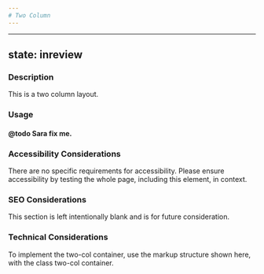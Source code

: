 ```yaml
---
# Two Column 
---
```


---
state: inreview
---

### Description
This is a two column layout.

### Usage
#### @todo Sara fix me.

### Accessibility Considerations
There are no specific requirements for accessibility. Please ensure accessibility by testing the whole page, including this element, in context.

### SEO Considerations
This section is left intentionally blank and is for future consideration.

### Technical Considerations
To implement the two-col container, use the markup structure shown here, with the class two-col container.

